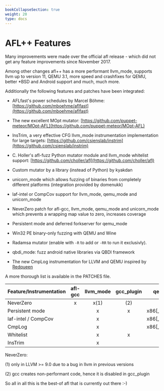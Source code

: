```yaml
---
bookCollapseSection: true
weight: 20
type: docs
---
```


# AFL++ Features

Many improvements were made over the official afl release - which did not
get any feature improvements since November 2017.

Among other changes afl++ has a more performant llvm_mode, supports
llvm up to version 11, QEMU 3.1, more speed and crashfixes for QEMU,
better *BSD and Android support and much, much more.

Additionally the following features and patches have been integrated:

* AFLfast's power schedules by Marcel Böhme: [https://github.com/mboehme/aflfast](https://github.com/mboehme/aflfast)

* The new excellent MOpt mutator: [https://github.com/puppet-meteor/MOpt-AFL](https://github.com/puppet-meteor/MOpt-AFL)

* InsTrim, a very effective CFG llvm_mode instrumentation implementation for large targets: [https://github.com/csienslab/instrim](https://github.com/csienslab/instrim)

* C. Holler's afl-fuzz Python mutator module and llvm_mode whitelist support: [https://github.com/choller/afl](https://github.com/choller/afl)

* Custom mutator by a library (instead of Python) by kyakdan

* unicorn_mode which allows fuzzing of binaries from completely different platforms (integration provided by domenukk)

* laf-intel or CompCov support for llvm_mode, qemu_mode and unicorn_mode

* NeverZero patch for afl-gcc, llvm_mode, qemu_mode and unicorn_mode which prevents a wrapping map value to zero, increases coverage

* Persistent mode and deferred forkserver for qemu_mode

* Win32 PE binary-only fuzzing with QEMU and Wine

* Radamsa mutator (enable with `-R` to add or `-RR` to run it exclusivly).

* qbdi_mode: fuzz android native libraries via QBDI framework

* The new CmpLog instrumentation for LLVM and QEMU inspired by [Redqueen](https://www.syssec.ruhr-uni-bochum.de/media/emma/veroeffentlichungen/2018/12/17/NDSS19-Redqueen.pdf)

A more thorough list is available in the PATCHES file.

  | Feature/Instrumentation | afl-gcc | llvm_mode | gcc_plugin | qemu_mode        | unicorn_mode |
  | ----------------------- |:-------:|:---------:|:----------:|:----------------:|:------------:|
  | NeverZero               |    x    |     x(1)  |      (2)   |          x       |       x      |
  | Persistent mode         |         |     x     |     x      | x86[_64]/arm[64] |       x      |
  | laf-intel / CompCov     |         |     x     |            | x86[_64]/arm[64] | x86[_64]/arm |
  | CmpLog                  |         |     x     |            | x86[_64]/arm[64] |              |
  | Whitelist               |         |     x     |     x      |                  |              |
  | InsTrim                 |         |     x     |            |                  |              |

NeverZero:

(1) only in LLVM >= 9.0 due to a bug in llvm in previous versions

(2) gcc creates non-performant code, hence it is disabled in gcc_plugin

So all in all this is the best-of afl that is currently out there :-)


